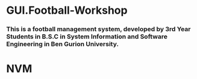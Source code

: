 # GUI.Football-Workshop


### This is a football management system, developed by 3rd Year Students in B.S.C in System Information and Software Engineering in Ben Gurion University.

# NVM
